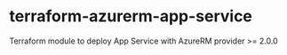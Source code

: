 # terraform-azurerm-app-service
Terraform module to deploy App Service with AzureRM provider >= 2.0.0
